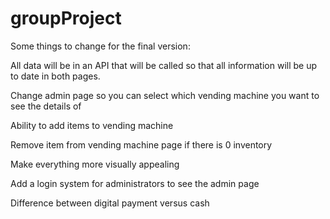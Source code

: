# groupProject

Some things to change for the final version:

All data will be in an API that will be called so that all information will be up to date in both pages.

Change admin page so you can select which vending machine you want to see the details of

Ability to add items to vending machine

Remove item from vending machine page if there is 0 inventory

Make everything more visually appealing 

Add a login system for administrators to see the admin page

Difference between digital payment versus cash